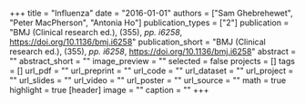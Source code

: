 +++
title = "Influenza"
date = "2016-01-01"
authors = ["Sam Ghebrehewet", "Peter MacPherson", "Antonia Ho"]
publication_types = ["2"]
publication = "BMJ (Clinical research ed.), (355), _pp. i6258_, https://doi.org/10.1136/bmj.i6258"
publication_short = "BMJ (Clinical research ed.), (355), _pp. i6258_, https://doi.org/10.1136/bmj.i6258"
abstract = ""
abstract_short = ""
image_preview = ""
selected = false
projects = []
tags = []
url_pdf = ""
url_preprint = ""
url_code = ""
url_dataset = ""
url_project = ""
url_slides = ""
url_video = ""
url_poster = ""
url_source = ""
math = true
highlight = true
[header]
image = ""
caption = ""
+++
